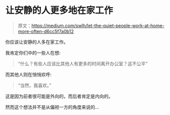 # 让安静的人更多地在家工作

> 原文：<https://medium.com/swlh/let-the-quiet-people-work-at-home-more-often-d6cc5f7a0b12>

你应该让安静的人多在家工作。

我肯定你们中的一些人在想:

> “什么？有些人应该比其他人有更多的时间离开办公室？这不公平”

而其他人则在悄悄欢呼:

> “当然，我喜欢。”

这是因为前者很可能是外向的，而后者肯定是内向的。

然而这个想法并不是从偏袒一方的角度来说的…